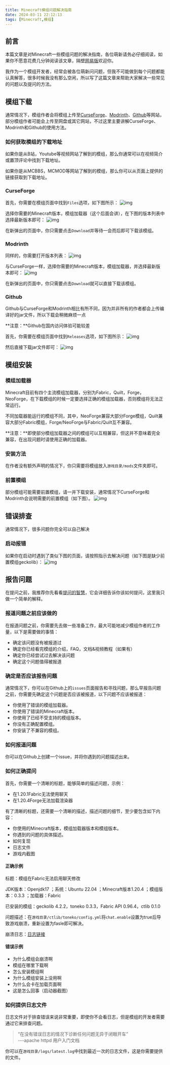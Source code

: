 ```yaml
---
title: Minecraft模组问题解决指南
date: 2024-03-11 22:12:13
tags: [Minecraft,模组]
---
```

## 前言
本篇文章是对Minecraft一些模组问题的解决指南，各位萌新请务必仔细阅读，如果你不愿意花费几分钟阅读该文章，隔壁[网易版](http://mc.163.com/)欢迎你。

我作为一个模组开发者，经常会被各位萌新问问题，但我不可能做到每个问题都能认真解答，很多时候我没有那么空闲，所以写了这篇文章来帮助大家解决一些常见的问题以及提问的方法。

## 模组下载
通常情况下，模组作者会将模组上传至[CurseForge](https://www.curseforge.com/)、[Modrinth](https://modrinth.com/)、[Github](https://github.com/)等网站，部分模组作者可能会上传至网盘或其它网站，不过这里主要讲解CurseForge、Modrinth和Github的使用方法。

### 如何获取模组的下载地址
如果你是从B站，Youtube等视频网站了解到的模组，那么你通常可以在视频简介或置顶评论中找到下载地址。

如果你是从MCBBS，MCMOD等网站了解到的模组，那么你可以从页面上提供的链接获取到下载地址。

### CurseForge
首先，你需要在模组页面中找到`Files`选项，如下图所示：
![img](assets/images/mc/mod-issues-solve-guide/curseforge-mod.png)

选择你需要的Minecraft版本，模组加载器（这个后面会讲），在下图的版本列表中选择最新版本即可：
![img](assets/images/mc/mod-issues-solve-guide/curseforge-files.png)

在新弹出的页面中，你只需要点击`Download`并等待一会而后即可下载该模组。
### Modrinth
同样的，你需要打开版本列表：
![img](assets/images/mc/mod-issues-solve-guide/modrinth-mod.png)

与CurseForge一样，选择你需要的Minecraft版本，模组加载器，并选择最新版本即可：
![img](assets/images/mc/mod-issues-solve-guide/modrinth-files.png)

在新弹出的页面中，你只需要点击`Download`就可以直接下载该模组。
### Github
Github与CurseForge和Modrinth相比有所不同，因为并非所有的作者都会上传编译好的jar文件，所以下载会稍微麻烦一点

**注意：**Github在国内访问体验可能较差

首先，你需要在模组页面中找到`Releases`选项，如下图所示：
![img](assets/images/mc/mod-issues-solve-guide/github-mod.png)

然后直接下载jar文件即可：
![img](assets/images/mc/mod-issues-solve-guide/github-files.png)

## 模组安装
### 模组加载器
Minecraft目前有四个主流模组加载器，分别为Fabric，Quilt，Forge，NeoForge，在下载模组的时候一定要选择正确的模组加载器，否则模组将无法正常运行。

不同加载器能运行的模组不同，其中，NeoForge兼容大部分Forge模组，Quilt兼容大部分Fabric模组，Forge/NeoForge与Fabric/Quilt互不兼容。

**注意：**即使部分模组加载器之间的模组可以互相兼容，但这并不意味着完全兼容，在出现问题时请使用正确的加载器。

### 安装方法
在作者没有额外声明的情况下，你只需要将模组放入`游戏目录/mods`文件夹即可。

### 前置模组
部分模组可能需要前置模组，请一并下载安装，通常情况下CurseForge和Modrinth会说明需要的前置模组（如下图）。
![img](assets/images/mc/mod-issues-solve-guide/modrinth-depends.png)

## 错误排查
通常情况下，很多问题你完全可以自己解决
### 启动报错
如果你在启动时遇到了类似下图的页面，请按照指示去解决问题（如下图是缺少前置模组geckolib）：
![img](assets/images/mc/mod-issues-solve-guide/mod-need-depend.png)

## 报告问题
在提问之前，我推荐你先看看[提问的智慧](https://github.com/tvvocold/How-To-Ask-Questions-The-Smart-Way)，它会详细告诉你该如何提问，这里我只做一个简单的解释。

### 报道问题之前应该做的
在报道问题之前，你需要先去做一些准备工作，最大可能地减少模组作者的工作量，以下是需要做的事情：
- 确定该问题没有被报道过
- 确定你已经看完模组的介绍，FAQ，文档&视频教程（如果有）
- 确定你已经尝试过去解决该问题
- 确定这个问题值得被报道
### 确定是否应该报告问题
通常情况下，你可以在Github上的`issues`页面报告和寻找问题，那么早报告问题之前，你需要先确定这个问题是否应该被报道，以下问题不应该被报道：
- 你使用了错误的模组加载器。
- 你使用了错误的Minecraft版本。
- 你使用了已经不受支持的模组版本。
- 你没有正确配置模组。
- 你安装了不兼容的模组。

### 如何报道问题
你可以在Github上创建一个issue，并将你遇到的问题描述出来。

### 如何正确提问
首先，你需要一个清晰的标题，能够简单的描述问题，示例：
- 在1.20.1Fabric无法使用聊天
- 在1.20.4Forge无法加载渲染器

有了清晰的标题，还需要一个清晰的描述，描述问题的细节，至少要包含如下内容：
- 你使用的Minecraft版本，模组加载器版本和模组版本。
- 你遇到的问题的具体描述。
- 如何复现
- 日志文件
- 游戏内截图

#### 正确示例
标题：模组在Fabric无法启用聊天修改

JDK版本：Openjdk17 ；系统：Ubuntu 22.04 ；Minecraft版本1.20.4 ；模组版本：0.3.3 ；加载器：Fabric

已安装的模组：geckolib 4.2.2，toneko 0.3.3，Fabric API 0.96.4，ctlib 0.1.0

问题描述：在`游戏目录/ctlib/toneko/config.yml`将`chat.enable`设置为true后导致游戏崩溃，重新设置为fasle即可解决。

崩溃日志：[日志链接]()

#### 错误示例
- 为什么模组会崩溃啊
- 模组在哪里下载啊
- 怎么安装模组啊
- 为什么模组安装上没用啊
- 为什么会卡在加载页面啊
- 这是怎么回事（启动器截图）

### 如何提供日志文件
日志文件对于排查错误来说非常重要，即使你不会看日志，但是模组的开发者需要通过它来排查问题。
> “在没有错误日志的情况下诊断任何问题无异于闭眼开车”  
   ---apache httpd 用户入门文档

你可以在`游戏目录/logs/latest.log`中找到最近一次的日志文件，这是你需要提供的文件。